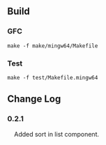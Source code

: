 ## Build

### GFC

```
make -f make/mingw64/Makefile
```

### Test

```
make -f test/Makefile.mingw64
```

## Change Log

### 0.2.1

&nbsp;&nbsp;&nbsp;&nbsp;Added sort in list component.